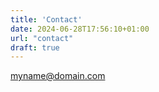 ```yaml
---
title: 'Contact'
date: 2024-06-28T17:56:10+01:00
url: "contact"
draft: true
---
```


myname@domain.com